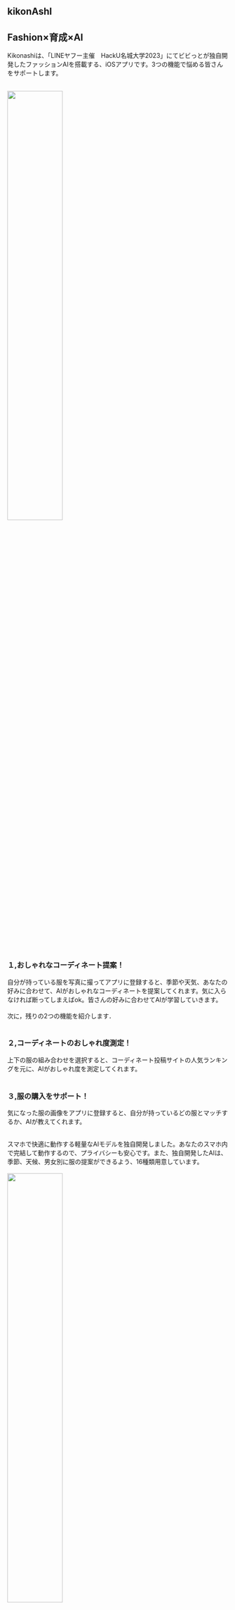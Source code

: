 
## kikonAshI
## Fashion×育成×AI
Kikonashiは、「LINEヤフー主催　HackU名城大学2023」にてビビっとが独自開発したファッションAIを搭載する、iOSアプリです。3つの機能で悩める皆さんをサポートします。<br><br>

<img src="https://github.com/sakai1250/hacku2023/assets/92532910/e296ff7c-7809-42c7-92cf-9b95e1365334" width="50%">

### １,おしゃれなコーディネート提案！
自分が持っている服を写真に撮ってアプリに登録すると、季節や天気、あなたの好みに合わせて、AIがおしゃれなコーディネートを提案してくれます。気に入らなければ断ってしまえばok。皆さんの好みに合わせてAIが学習していきます。<br><br>
次に，残りの2つの機能を紹介します．<br><br>

### ２,コーディネートのおしゃれ度測定！
上下の服の組み合わせを選択すると、コーディネート投稿サイトの人気ランキングを元に、AIがおしゃれ度を測定してくれます。<br><br>

### ３,服の購入をサポート！
気になった服の画像をアプリに登録すると、自分が持っているどの服とマッチするか、AIが教えてくれます。<br><br>

スマホで快適に動作する軽量なAIモデルを独自開発しました。あなたのスマホ内で完結して動作するので、プライバシーも安心です。また、独自開発したAIは、季節、天候、男女別に服の提案ができるよう、16種類用意しています。<br><br>
<img src="https://github.com/sakai1250/hacku2023/assets/92532910/f6711ec6-0bec-4008-9080-edb863f21448" width="50%">

#### 「診断」
主要機能の、コーディネート提案を試します。服は事前に登録してあります。<br><br>

#### 「推論」
登録した上下の服の、すべての組み合わせに対して、おしゃれ度を測定しています。<br><br>

#### 「おしゃれ度表示」
おしゃれ度が一番高いコーディネートが提案されます。
気に入らなかったら、やめとく、を押してみましょう。
次におしゃれ度が高かったコーディネートを提案してくれます。
これにする、を押すと、今までの回答をもとに、AIがユーザーに合わせて再学習します。<br><br>
#### 「再学習」
あなたと一緒にキャラクターもおしゃれになっていきます。<br><br>

<img src="https://github.com/sakai1250/hacku2023/assets/92532910/b876fdd5-aefa-4859-9a02-57eb6d6ad3ad" width="50%">



## Privacy Policy
【利用者情報の取得、利用】  
本アプリでは、天気、季節を取得するために端末の位置情報を取得する場合があります。<br><br>

【利用者情報の第三者提供】  
本アプリでは、利用者の個人情報を第三者へ提供することはありません。<br><br>

お問い合わせ先  
ご不明な点がありましたら、vivithotta@icloud.comまでお問合せください。<br><br>
